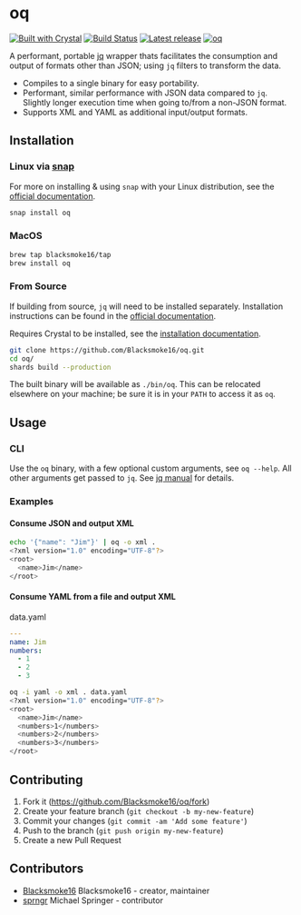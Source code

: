 # oq

[![Built with Crystal](https://img.shields.io/badge/built%20with-crystal-000000.svg?style=flat-square)](https://crystal-lang.org/)
[![Build Status](https://travis-ci.org/Blacksmoke16/oq.svg?branch=master)](https://travis-ci.org/Blacksmoke16/oq)
[![Latest release](https://img.shields.io/github/release/Blacksmoke16/oq.svg?style=flat-square)](https://github.com/Blacksmoke16/oq/releases)
[![oq](https://snapcraft.io/oq/badge.svg)](https://snapcraft.io/oq)

A performant, portable [jq](https://github.com/stedolan/jq/) wrapper thats facilitates the consumption and output of formats other than JSON; using `jq` filters to transform the data.

* Compiles to a single binary for easy portability.
* Performant, similar performance with JSON data compared to `jq`.  Slightly longer execution time when going to/from a non-JSON format.  
* Supports XML and YAML as additional input/output formats.

## Installation

### Linux via [snap](https://snapcraft.io/)

For more on installing & using `snap` with your Linux distribution, see the [official documentation](https://docs.snapcraft.io/installing-snapd).

```bash
snap install oq
```

### MacOS

```bash
brew tap blacksmoke16/tap
brew install oq
```

### From Source

If building from source, `jq` will need to be installed separately. Installation instructions can be found in the [official documentation](https://stedolan.github.io/jq/).

Requires Crystal to be installed, see the [installation documentation](https://crystal-lang.org/install).

```bash
git clone https://github.com/Blacksmoke16/oq.git
cd oq/
shards build --production
```

The built binary will be available as `./bin/oq`.  This can be relocated elsewhere on your machine; be sure it is in your `PATH` to access it as `oq`.

## Usage

### CLI

Use the `oq` binary, with a few optional custom arguments, see `oq --help`.  All other arguments get passed to `jq`. See [jq manual](https://stedolan.github.io/jq/manual/) for details.

### Examples

#### Consume JSON and output XML

```bash
echo '{"name": "Jim"}' | oq -o xml .
<?xml version="1.0" encoding="UTF-8"?>
<root>
  <name>Jim</name>
</root>
```

#### Consume YAML from a file and output XML

data.yaml

```yaml
---
name: Jim
numbers:
  - 1
  - 2
  - 3
```

```bash
oq -i yaml -o xml . data.yaml 
<?xml version="1.0" encoding="UTF-8"?>
<root>
  <name>Jim</name>
  <numbers>1</numbers>
  <numbers>2</numbers>
  <numbers>3</numbers>
</root>
```

## Contributing

1. Fork it (<https://github.com/Blacksmoke16/oq/fork>)
2. Create your feature branch (`git checkout -b my-new-feature`)
3. Commit your changes (`git commit -am 'Add some feature'`)
4. Push to the branch (`git push origin my-new-feature`)
5. Create a new Pull Request

## Contributors

- [Blacksmoke16](https://github.com/Blacksmoke16) Blacksmoke16 - creator, maintainer
- [sprngr](https://github.com/sprngr) Michael Springer - contributor
